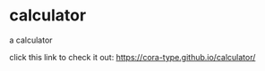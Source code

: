 # calculator
a calculator


click this link to check it out: https://cora-type.github.io/calculator/
